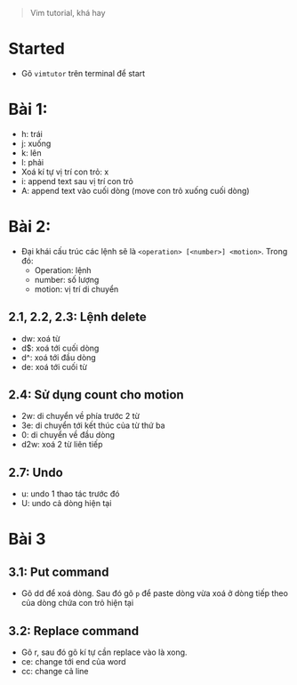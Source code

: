 > Vim tutorial, khá hay

# Started
- Gõ `vimtutor` trên terminal để start

# Bài 1:
- h: trái
- j: xuống
- k: lên
- l: phải
- Xoá kí tự vị trí con trỏ: x
- i: append text sau vị trí con trỏ
- A: append text vào cuối dòng (move con trỏ xuống cuối dòng)

# Bài 2:
- Đại khái cấu trúc các lệnh sẽ là `<operation> [<number>] <motion>`. Trong đó:
    - Operation: lệnh
    - number: số lượng
    - motion: vị trí di chuyển
## 2.1, 2.2, 2.3: Lệnh delete
- dw: xoá từ
- d$: xoá tới cuối dòng
- d^: xoá tới đầu dòng
- de: xoá tới cuối từ

## 2.4: Sử dụng count cho motion
- 2w: di chuyển về phía trước 2 từ
- 3e: di chuyển tới kết thúc của từ thứ ba
- 0: di chuyển về đầu dòng
- d2w: xoá 2 từ liên tiếp

## 2.7: Undo
- u: undo 1 thao tác trước đó
- U: undo cả dòng hiện tại

# Bài 3 
## 3.1: Put command
- Gõ dd để xoá dòng. Sau đó gõ `p` để paste dòng vừa xoá ở dòng tiếp theo của dòng chứa con trỏ hiện tại

## 3.2: Replace command
- Gõ r, sau đó gõ kí tự cần replace vào là xong.
- ce: change tới end của word
- cc: change cả line
